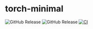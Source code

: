# torch-minimal

![GitHub Release](https://img.shields.io/github/v/release/Glatzel/torch-minimal)
![GitHub Release](https://img.shields.io/github/v/release/pytorch/pytorch)
[![CI](https://github.com/Glatzel/torch-minimal/actions/workflows/ci.yml/badge.svg?branch=main)](https://github.com/Glatzel/torch-minimal/actions/workflows/ci.yml)
